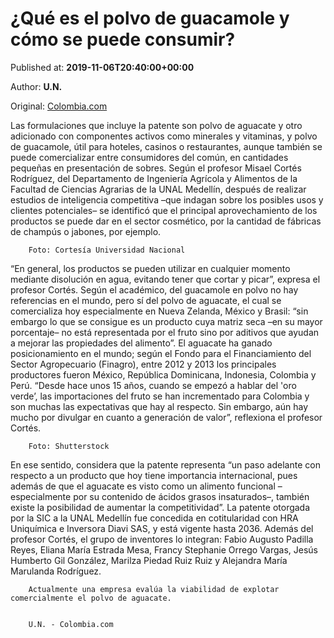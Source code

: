 
# ¿Qué es el polvo de guacamole y cómo se puede consumir?

Published at: **2019-11-06T20:40:00+00:00**

Author: **U.N.**

Original: [Colombia.com](https://www.colombia.com/vida-sana/nutricion/que-es-el-polvo-de-guacamole-y-como-se-puede-consumir-246712)

Las formulaciones que incluye la patente son polvo de aguacate y otro adicionado con componentes activos como minerales y vitaminas, y polvo de guacamole, útil para hoteles, casinos o restaurantes, aunque también se puede comercializar entre consumidores del común, en cantidades pequeñas en presentación de sobres.
Según el profesor Misael Cortés Rodríguez, del Departamento de Ingeniería Agrícola y Alimentos de la Facultad de Ciencias Agrarias de la UNAL Medellín, después de realizar estudios de inteligencia competitiva –que indagan sobre los posibles usos y clientes potenciales– se identificó que el principal aprovechamiento de los productos se puede dar en el sector cosmético, por la cantidad de fábricas de champús o jabones, por ejemplo.

        Foto: Cortesía Universidad Nacional
      
“En general, los productos se pueden utilizar en cualquier momento mediante disolución en agua, evitando tener que cortar y picar”, expresa el profesor Cortés.
Según el académico, del guacamole en polvo no hay referencias en el mundo, pero sí del polvo de aguacate, el cual se comercializa hoy especialmente en Nueva Zelanda, México y Brasil: “sin embargo lo que se consigue es un producto cuya matriz seca –en su mayor porcentaje– no está representada por el fruto sino por aditivos que ayudan a mejorar las propiedades del alimento”.
El aguacate ha ganado posicionamiento en el mundo; según el Fondo para el Financiamiento del Sector Agropecuario (Finagro), entre 2012 y 2013 los principales productores fueron México, República Dominicana, Indonesia, Colombia y Perú.
“Desde hace unos 15 años, cuando se empezó a hablar del 'oro verde’, las importaciones del fruto se han incrementado para Colombia y son muchas las expectativas que hay al respecto. Sin embargo, aún hay mucho por divulgar en cuanto a generación de valor”, reflexiona el profesor Cortés.

        Foto: Shutterstock
      
En ese sentido, considera que la patente representa “un paso adelante con respecto a un producto que hoy tiene importancia internacional, pues además de que el aguacate es visto como un alimento funcional –especialmente por su contenido de ácidos grasos insaturados–, también existe la posibilidad de aumentar la competitividad”.
La patente otorgada por la SIC a la UNAL Medellín fue concedida en cotitularidad con HRA Uniquímica e Inversora Diavi SAS, y está vigente hasta 2036.
Además del profesor Cortés, el grupo de inventores lo integran: Fabio Augusto Padilla Reyes, Eliana María Estrada Mesa, Francy Stephanie Orrego Vargas, Jesús Humberto Gil González, Marilza Piedad Ruiz Ruiz y Alejandra María Marulanda Rodríguez.

        Actualmente una empresa evalúa la viabilidad de explotar comercialmente el polvo de aguacate.
      

        U.N. - Colombia.com
      
